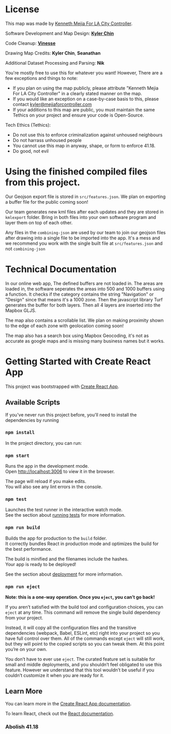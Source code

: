 # License

This map was made by [Kenneth Mejia For LA City Controller](https://mejiaforcontroller.com/meet-kenneth/).

Software Development and Map Design: **[Kyler Chin](https://github.com/kylerchin)**

Code Cleanup: **[Vinesse](https://github.com/Vinesse)**

Drawing Map Credits: **Kyler Chin**, **Seanathan**

Additional Dataset Processing and Parsing: **Nik**

You're mostly free to use this for whatever you want! However, There are a few exceptions and things to note:

- If you plan on using the map publicly, please attribute "Kenneth Mejia For LA City Controller" in a clearly stated manner on the map.
- If you would like an exception on a case-by-case basis to this, please contact kyler@mejiaforcontroller.com
- If your additions to this map are public, you must maintain the same Tethics on your project and ensure your code is Open-Source.

Tech Ethics (Tethics):
- Do not use this to enforce criminalization against unhoused neighbours
- Do not harrass unhoused people
- You cannot use this map in anyway, shape, or form to enforce 41.18.
- Do good, not evil

# Using the finished compiled files from this project.
Our Geojson export file is stored in `src/features.json`. We plan on exporting a buffer file for the public coming soon!

Our team generates new kml files after each updates and they are stored in `kmlexport` folder. Bring in both files into your own software program and layer them on top of each other.

Any files in the `combining-json` are used by our team to join our geojson files after drawing into a single file to be imported into the app. It's a mess and we recommend you work with the single built file at `src/features.json` and not `combining-json`

# Technical Documentation

In our online web app, The defined buffers are not loaded in. The areas are loaded in, the software seperates the areas into 500 and 1000 buffers using a function. It checks if the category contains the string "Navigation" or "Design" since that means it's a 1000 zone. Then the javascript library Turf generates the buffer for both layers. Then all 4 layers are inserted into the Mapbox GLJS.

The map also contains a scrollable list. We plan on making proximity shown to the edge of each zone with geolocation coming soon!

The map also has a search box using Mapbox Geocoding, it's not as accurate as google maps and is missing many business names but it works.

# Getting Started with Create React App

This project was bootstrapped with [Create React App](https://github.com/facebook/create-react-app).

## Available Scripts

If you've never run this project before, you'll need to install the dependencies by running

### `npm install`

In the project directory, you can run:

### `npm start`

Runs the app in the development mode.\
Open [http://localhost:3006](http://localhost:3006) to view it in the browser.

The page will reload if you make edits.\
You will also see any lint errors in the console.

### `npm test`

Launches the test runner in the interactive watch mode.\
See the section about [running tests](https://facebook.github.io/create-react-app/docs/running-tests) for more information.

### `npm run build`

Builds the app for production to the `build` folder.\
It correctly bundles React in production mode and optimizes the build for the best performance.

The build is minified and the filenames include the hashes.\
Your app is ready to be deployed!

See the section about [deployment](https://facebook.github.io/create-react-app/docs/deployment) for more information.

### `npm run eject`

**Note: this is a one-way operation. Once you `eject`, you can’t go back!**

If you aren’t satisfied with the build tool and configuration choices, you can `eject` at any time. This command will remove the single build dependency from your project.

Instead, it will copy all the configuration files and the transitive dependencies (webpack, Babel, ESLint, etc) right into your project so you have full control over them. All of the commands except `eject` will still work, but they will point to the copied scripts so you can tweak them. At this point you’re on your own.

You don’t have to ever use `eject`. The curated feature set is suitable for small and middle deployments, and you shouldn’t feel obligated to use this feature. However we understand that this tool wouldn’t be useful if you couldn’t customize it when you are ready for it.

## Learn More

You can learn more in the [Create React App documentation](https://facebook.github.io/create-react-app/docs/getting-started).

To learn React, check out the [React documentation](https://reactjs.org/).

### Abolish 41.18
